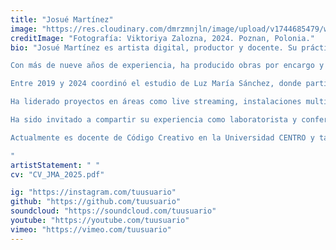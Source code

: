 ```yaml
---
title: "Josué Martínez"
image: "https://res.cloudinary.com/dmrzmnjln/image/upload/v1744685479/website/collaborators/slhnkclup907alfqmeiv.jpg"
creditImage: "Fotografía: Viktoriya Zalozna, 2024. Poznan, Polonia."
bio: "Josué Martínez es artista digital, productor y docente. Su práctica se centra en la exploración sonora a través de instalaciones y el uso de cómputo físico como medio para construir narrativas espaciales. Trabaja principalmente con sonido y cómputo físico para generar experiencias inmersivas en distintos entornos, ya sean arquitecturas construidas, espacios naturales o territorios en transformación. Su enfoque combina medios técnicos con procesos creativos, buscando activar la escucha y la percepción en relación con el contexto específico de cada obra.

Con más de nueve años de experiencia, ha producido obras por encargo y coordinado equipos técnicos para festivales culturales y encuentros dedicados al arte con nuevos medios. Ha colaborado con artistas como Manuel Rocha Iturbide, Luz María Sánchez, Abigail Jara, Hugo Solís, Andy Cavatorta, Oswaldo Ruíz y Jordan Lacey, entre otros.

Entre 2019 y 2024 coordinó el estudio de Luz María Sánchez, donde participó en la producción de diversas obras reconocidas internacionalmente, incluyendo aquellas que recibieron Mención Honorífica en el Prix Ars Electronica, en las categorías Digital Communities y Digital Musics & Sound Art.

Ha liderado proyectos en áreas como live streaming, instalaciones multimedia y sistemas de audio multicanal. Se ha desempeñado como coordinador técnico en eventos como New Interfaces for Musical Expression (NIME) México 2023, Beckett México, Red Ecología Acústica y el Maratón de Música Contemporánea, entre otros. También ha colaborado con instituciones como la UAM, el INBA, MIDE, El Colegio Nacional y entre otros en la producción de festivales culturales e instalaciones multimedia.

Ha sido invitado a compartir su experiencia como laboratorista y conferencista en espacios de formación y divulgación, incluyendo el Encuentro Nacional de Danza 2024, Visiones Sonoras 17 y MAKING-OF: Producción de arte, ciencia y tecnología en México. en el Cenart.

Actualmente es docente de Código Creativo en la Universidad CENTRO y tallerista de robótica para infancias, donde promueve el desarrollo del pensamiento lógico y creativo mediante enfoques lúdicos y experimentales, entendiendo la tecnología como una extensión del proceso creativo.

"
artistStatement: " "
cv: "CV_JMA_2025.pdf"

ig: "https://instagram.com/tuusuario"
github: "https://github.com/tuusuario"
soundcloud: "https://soundcloud.com/tuusuario"
youtube: "https://youtube.com/tuusuario"
vimeo: "https://vimeo.com/tuusuario"
---
```

